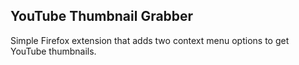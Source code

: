 ## YouTube Thumbnail Grabber

Simple Firefox extension that adds two context menu options to get YouTube thumbnails.